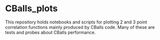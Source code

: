 # CBalls_plots
This repository holds notebooks and scripts for plotting 2 and 3 point correlation functions mainly produced by CBalls code. Many of these are tests and probes about CBalls performance.
